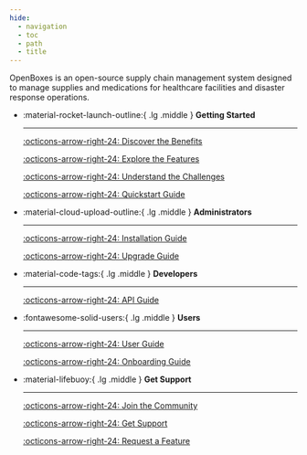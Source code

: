 ```yaml
---
hide:
  - navigation
  - toc
  - path
  - title
---
```


OpenBoxes is an open-source supply chain management system designed to manage supplies and medications for healthcare facilities and disaster response operations.


<div class="grid cards" markdown>

-   :material-rocket-launch-outline:{ .lg .middle } __Getting Started__

    ---

    [:octicons-arrow-right-24: Discover the Benefits](about/benefits.md)

    [:octicons-arrow-right-24: Explore the Features](about/features.md)

    [:octicons-arrow-right-24: Understand the Challenges](about/considerations.md)

    [:octicons-arrow-right-24: Quickstart Guide](admin-guide/quickstart/requirements.md)


-   :material-cloud-upload-outline:{ .lg .middle } __Administrators__

    ---

    [:octicons-arrow-right-24: Installation Guide](admin-guide/installation/index.md)

    [:octicons-arrow-right-24: Upgrade Guide](admin-guide/upgrading/introduction.md)

-   :material-code-tags:{ .lg .middle } __Developers__

    ---

    [:octicons-arrow-right-24: API Guide](api-guide/index.md)


-   :fontawesome-solid-users:{ .lg .middle } __Users__

    ---

    [:octicons-arrow-right-24: User Guide](user-guide/index.md)

    [:octicons-arrow-right-24: Onboarding Guide](user-guide/onboarding/index.md)



-   :material-lifebuoy:{ .lg .middle } __Get Support__

    ---

    [:octicons-arrow-right-24: Join the Community](https://community.openboxes.com)

    [:octicons-arrow-right-24: Get Support](support/index.md)

    [:octicons-arrow-right-24: Request a Feature](support/index.md)





[//]: # (-   :material-bug-check:{ .lg .middle } __Report a Bug__)

[//]: # ()
[//]: # (    ---)

[//]: # ()
[//]: # (    Help us improve OpenBoxes by reporting bugs you find—your feedback makes a difference.)

[//]: # ()
[//]: # (    [:octicons-arrow-right-24: Get Started]&#40;https://community.openboxes.com&#41;)

[//]: # (    )
[//]: # ()
[//]: # ()
[//]: # (-   :material-new-box:{ .lg .middle } __Request a Feature__)

[//]: # ()
[//]: # (    ---)

[//]: # ()
[//]: # (    Have a feature in mind? Let us know what you'd like to see in OpenBoxes.)

[//]: # ()
[//]: # (    [:octicons-arrow-right-24: Get Started]&#40;https://community.openboxes.com&#41;)

[//]: # (    )




</div>
